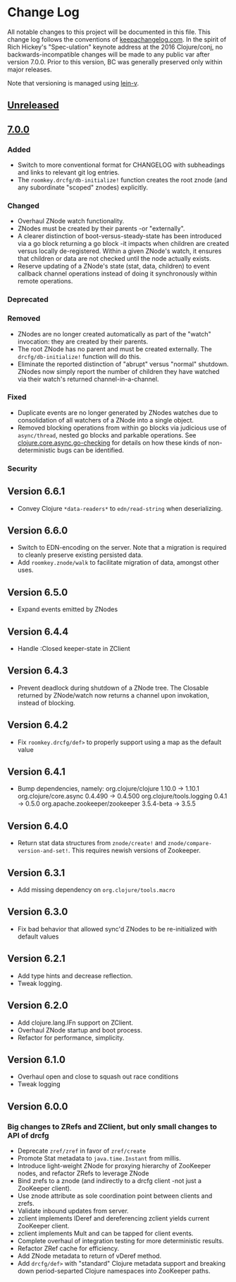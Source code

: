 # Change Log
All notable changes to this project will be documented in this file. This change log follows the conventions of [keepachangelog.com](http://keepachangelog.com/).  In the spirit of Rich Hickey's "Spec-ulation" keynote address at the 2016 Clojure/conj, no backwards-incompatible changes will be made to any public var after version 7.0.0.  Prior to this version, BC was generally preserved only within major releases.

Note that versioning is managed using [lein-v](https://clojars.org/com.roomkey/lein-v).

## [Unreleased](https://github.com/roomkey/drcfg/compare/v7.0.0...HEAD) ##

## [7.0.0](https://github.com/roomkey/drcfg/compare/v6.6.1...v7.0.0) ##

### Added ###
- Switch to more conventional format for CHANGELOG with subheadings and links to relevant git log entries.
- The `roomkey.drcfg/db-initialize!` function creates the root znode (and any subordinate "scoped" znodes) explicitly.

### Changed ###
- Overhaul ZNode watch functionality.
- ZNodes must be created by their parents -or "externally".
- A clearer distinction of boot-versus-steady-state has been introduced via a go block returning a go block -it impacts when children are created
versus locally de-registered.  Within a given ZNode's watch, it ensures that children or data are not checked until the node actually exists.
- Reserve updating of a ZNode's state (stat, data, children) to event callback channel operations
instead of doing it synchronously within remote operations.

### Deprecated ###

### Removed ###
- ZNodes are no longer created automatically as part of the "watch" invocation: they are created by their parents.
- The root ZNode has no parent and must be created externally.  The `drcfg/db-initialize!` function will do this.
- Eliminate the reported distinction of "abrupt" versus "normal" shutdown.  ZNodes now simply report the number of children they
have watched via their watch's returned channel-in-a-channel.

### Fixed ###
- Duplicate events are no longer generated by ZNodes watches due to consolidation of all watchers of a ZNode into a single object.
- Removed blocking operations from within go blocks via judicious use of `async/thread`, nested go blocks
and parkable operations.  See [clojure.core.async.go-checking](https://insideclojure.org/2019/12/06/journal/) for details on how
these kinds of non-deterministic bugs can be identified.

### Security ###

## Version 6.6.1
* Convey Clojure `*data-readers*` to `edn/read-string` when deserializing.

## Version 6.6.0
* Switch to EDN-encoding on the server.  Note that a migration is required to cleanly preserve existing persisted data.
* Add `roomkey.znode/walk` to facilitate migration of data, amongst other uses.

## Version 6.5.0
* Expand events emitted by ZNodes

## Version 6.4.4
* Handle :Closed keeper-state in ZClient

## Version 6.4.3
* Prevent deadlock during shutdown of a ZNode tree. The Closable
  returned by ZNode/watch now returns a channel upon invokation,
  instead of blocking.

## Version 6.4.2
* Fix `roomkey.drcfg/def>` to properly support using a map as the default value

## Version 6.4.1
* Bump dependencies, namely:
  org.clojure/clojure 1.10.0 -> 1.10.1
  org.clojure/core.async 0.4.490 -> 0.4.500
  org.clojure/tools.logging 0.4.1 -> 0.5.0
  org.apache.zookeeper/zookeeper 3.5.4-beta -> 3.5.5

## Version 6.4.0
* Return stat data structures from `znode/create!` and `znode/compare-version-and-set!`.  This requires newish versions of Zookeeper.

## Version 6.3.1
* Add missing dependency on `org.clojure/tools.macro`

## Version 6.3.0
* Fix bad behavior that allowed sync'd ZNodes to be re-initialized with default values

## Version 6.2.1
* Add type hints and decrease reflection.
* Tweak logging.

## Version 6.2.0
* Add clojure.lang.IFn support on ZClient.
* Overhaul ZNode startup and boot process.
* Refactor for performance, simplicity.

## Version 6.1.0
* Overhaul open and close to squash out race conditions
* Tweak logging

## Version 6.0.0
### Big changes to ZRefs and ZClient, but only small changes to API of drcfg
* Deprecate `zref/zref` in favor of `zref/create`
* Promote Stat metadata to `java.time.Instant` from millis.
* Introduce light-weight ZNode for proxying hierarchy of ZooKeeper nodes, and refactor ZRefs to leverage ZNode
* Bind zrefs to a znode (and indirectly to a drcfg client -not just a ZooKeeper client).
* Use znode attribute as sole coordination point between clients and zrefs.
* Validate inbound updates from server.
* zclient implements IDeref and dereferencing zclient yields current ZooKeeper client.
* zclient implements Mult and can be tapped for client events.
* Complete overhaul of integration testing for more deterministic results.
* Refactor ZRef cache for efficiency.
* Add ZNode metadata to return of vDeref method.
* Add `drcfg/def>` with "standard" Clojure metadata support and breaking down period-separted Clojure namespaces into ZooKeeper paths.
